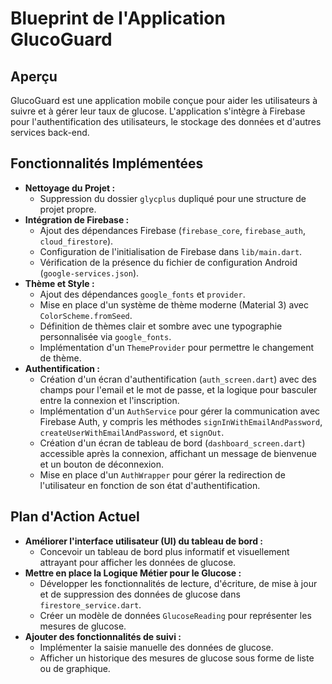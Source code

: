 # Blueprint de l'Application GlucoGuard

## Aperçu

GlucoGuard est une application mobile conçue pour aider les utilisateurs à suivre et à gérer leur taux de glucose. L'application s'intègre à Firebase pour l'authentification des utilisateurs, le stockage des données et d'autres services back-end.

## Fonctionnalités Implémentées

*   **Nettoyage du Projet :**
    *   Suppression du dossier `glycplus` dupliqué pour une structure de projet propre.
*   **Intégration de Firebase :**
    *   Ajout des dépendances Firebase (`firebase_core`, `firebase_auth`, `cloud_firestore`).
    *   Configuration de l'initialisation de Firebase dans `lib/main.dart`.
    *   Vérification de la présence du fichier de configuration Android (`google-services.json`).
*   **Thème et Style :**
    *   Ajout des dépendances `google_fonts` et `provider`.
    *   Mise en place d'un système de thème moderne (Material 3) avec `ColorScheme.fromSeed`.
    *   Définition de thèmes clair et sombre avec une typographie personnalisée via `google_fonts`.
    *   Implémentation d'un `ThemeProvider` pour permettre le changement de thème.
*   **Authentification :**
    *   Création d'un écran d'authentification (`auth_screen.dart`) avec des champs pour l'email et le mot de passe, et la logique pour basculer entre la connexion et l'inscription.
    *   Implémentation d'un `AuthService` pour gérer la communication avec Firebase Auth, y compris les méthodes `signInWithEmailAndPassword`, `createUserWithEmailAndPassword`, et `signOut`.
    *   Création d'un écran de tableau de bord (`dashboard_screen.dart`) accessible après la connexion, affichant un message de bienvenue et un bouton de déconnexion.
    *   Mise en place d'un `AuthWrapper` pour gérer la redirection de l'utilisateur en fonction de son état d'authentification.

## Plan d'Action Actuel

*   **Améliorer l'interface utilisateur (UI) du tableau de bord :**
    *   Concevoir un tableau de bord plus informatif et visuellement attrayant pour afficher les données de glucose.
*   **Mettre en place la Logique Métier pour le Glucose :**
    *   Développer les fonctionnalités de lecture, d'écriture, de mise à jour et de suppression des données de glucose dans `firestore_service.dart`.
    *   Créer un modèle de données `GlucoseReading` pour représenter les mesures de glucose.
*   **Ajouter des fonctionnalités de suivi :**
    *   Implémenter la saisie manuelle des données de glucose.
    *   Afficher un historique des mesures de glucose sous forme de liste ou de graphique.


